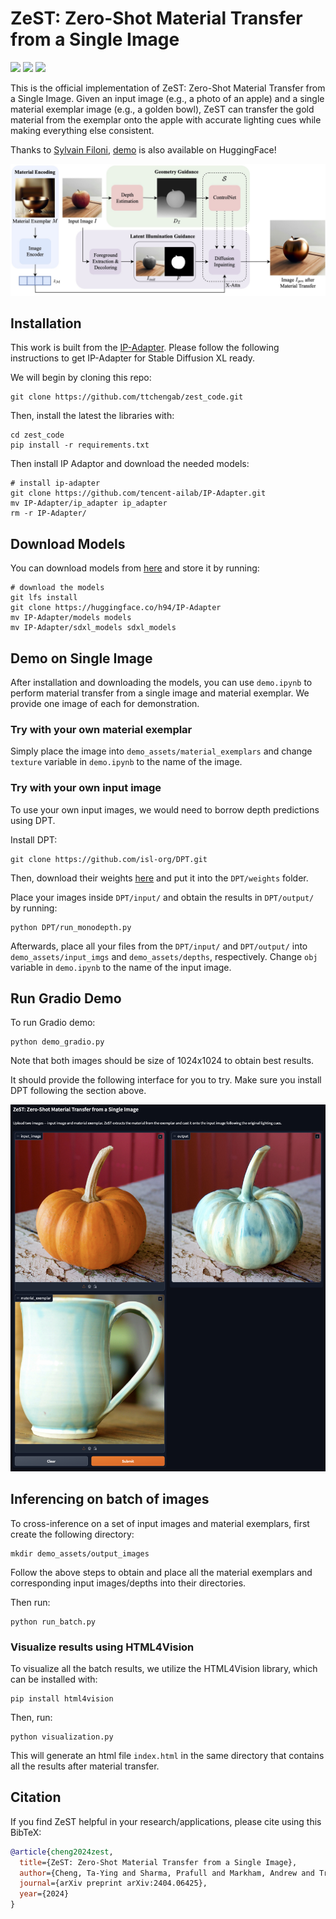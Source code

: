 #  ZeST: Zero-Shot Material Transfer from a Single Image

<a href='https://ttchengab.github.io/zest/'><img src='https://img.shields.io/badge/Project-Page-green'></a> 
<a href='https://arxiv.org/abs/2404.06425'><img src='https://img.shields.io/badge/Paper-blue'></a> 
<a href='https://huggingface.co/spaces/fffiloni/ZeST'><img src='https://img.shields.io/badge/%F0%9F%A4%97%20Hugging%20Face-Spaces-blue'></a>

This is the official implementation of ZeST: Zero-Shot Material Transfer from a Single Image. Given an input image (e.g., a photo of an apple) and a single material exemplar image (e.g., a golden bowl), ZeST can transfer the gold material from the exemplar onto the apple with accurate lighting cues while making everything else consistent.

Thanks to [Sylvain Filoni](https://huggingface.co/fffiloni), [demo](https://huggingface.co/spaces/fffiloni/ZeST) is also available on HuggingFace! 

![arch](fig/method.jpg)

## Installation
This work is built from the [IP-Adapter](https://ip-adapter.github.io/). Please follow the following instructions to get IP-Adapter for Stable Diffusion XL ready.


We will begin by cloning this repo:

```
git clone https://github.com/ttchengab/zest_code.git
```

Then, install the latest the libraries with:

```
cd zest_code
pip install -r requirements.txt
```

Then install IP Adaptor and download the needed models:
```
# install ip-adapter
git clone https://github.com/tencent-ailab/IP-Adapter.git
mv IP-Adapter/ip_adapter ip_adapter
rm -r IP-Adapter/
```

## Download Models

You can download models from [here](https://huggingface.co/h94/IP-Adapter) and store it by running:

```
# download the models
git lfs install
git clone https://huggingface.co/h94/IP-Adapter
mv IP-Adapter/models models
mv IP-Adapter/sdxl_models sdxl_models
```

## Demo on Single Image

After installation and downloading the models, you can use `demo.ipynb` to perform material transfer from a single image and material exemplar. We provide one image of each for demonstration.

### Try with your own material exemplar

Simply place the image into `demo_assets/material_exemplars` and change `texture` variable in `demo.ipynb` to the name of the image.

### Try with your own input image

To use your own input images, we would need to borrow depth predictions using DPT.

Install DPT:

```
git clone https://github.com/isl-org/DPT.git
```

Then, download their weights [here](https://github.com/intel-isl/DPT/releases/download/1_0/dpt_hybrid-midas-501f0c75.pt) and put it into the `DPT/weights` folder.

Place your images inside `DPT/input/` and obtain the results in `DPT/output/` by running:

```
python DPT/run_monodepth.py
```

Afterwards, place all your files from the `DPT/input/` and `DPT/output/` into `demo_assets/input_imgs` and `demo_assets/depths`, respectively. Change `obj` variable in `demo.ipynb` to the name of the input image.

## Run Gradio Demo
To run Gradio demo:

```
python demo_gradio.py
```

Note that both images should be size of 1024x1024 to obtain best results.

It should provide the following interface for you to try. Make sure you install DPT following the section above.

![arch](fig/gradio_demo.png)

## Inferencing on batch of images
To cross-inference on a set of input images and material exemplars, first create the following directory: 

```
mkdir demo_assets/output_images
```

Follow the above steps to obtain and place all the material exemplars and corresponding input images/depths into their directories.

Then run:

```
python run_batch.py
```

### Visualize results using HTML4Vision

To visualize all the batch results, we utilize the HTML4Vision library, which can be installed with:

```
pip install html4vision
```

Then, run:

```
python visualization.py
```

This will generate an html file `index.html` in the same directory that contains all the results after material transfer.

## Citation
If you find ZeST helpful in your research/applications, please cite using this BibTeX:
```bibtex
@article{cheng2024zest,
  title={ZeST: Zero-Shot Material Transfer from a Single Image},
  author={Cheng, Ta-Ying and Sharma, Prafull and Markham, Andrew and Trigoni, Niki and Jampani, Varun},
  journal={arXiv preprint arXiv:2404.06425},
  year={2024}
}
```
